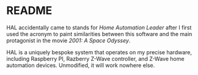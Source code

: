 # README

HAL accidentally came to stands for *Home Automation Leader* after I first used
the acronym to paint similarities between this software and the main protagonist
in the movie *2001: A Space Odyssey*.

HAL is a uniquely bespoke system that operates on my precise hardware, including
Raspberry PI, Razberry Z-Wave controller, and Z-Wave home automation devices.
Unmodified, it will work nowhere else.
